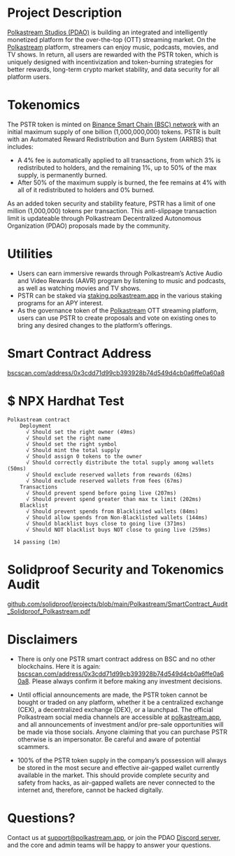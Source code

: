 # Project Description
[Polkastream Studios (PDAO)](https://polkastream.org/) is building an integrated and intelligently monetized platform for the over-the-top (OTT) streaming market. On the [Polkastream](https://polkastream.app/) platform, streamers can enjoy music, podcasts, movies, and TV shows. In return, all users are rewarded with the PSTR token, which is uniquely designed with incentivization and token-burning strategies for better rewards, long-term crypto market stability, and data security for all platform users.


# Tokenomics
The PSTR token is minted on [Binance Smart Chain (BSC) network](https://www.bnbchain.org/en/bnb-smart-chain) with an initial maximum supply of one billion (1,000,000,000) tokens. PSTR is built with an Automated Reward Redistribution and Burn System (ARRBS) that includes:

- A 4% fee is automatically applied to all transactions, from which 3% is redistributed to holders, and the remaining 1%, up to 50% of the max supply, is permanently burned.
- After 50% of the maximum supply is burned, the fee remains at 4% with all of it redistributed to holders and 0% burned.

As an added token security and stability feature, PSTR has a limit of one million (1,000,000) tokens per transaction. This anti-slippage transaction limit is updateable through Polkastream Decentralized Autonomous Organization (PDAO) proposals made by the community.

# Utilities
- Users can earn immersive rewards through Polkastream’s Active Audio and Video Rewards (AAVR) program by listening to music and podcasts, as well as watching movies and TV shows.
- PSTR can be staked via [staking.polkastream.app](https://staking.polkastream.app/) in the various staking programs for an APY interest.
- As the governance token of the [Polkastream](https://polkastream.app/) OTT streaming platform, users can use PSTR to create proposals and vote on existing ones to bring any desired changes to the platform’s offerings.

# Smart Contract Address
[bscscan.com/address/0x3cdd71d99cb393928b74d549d4cb0a6ffe0a60a8](https://bscscan.com/address/0x3cdd71d99cb393928b74d549d4cb0a6ffe0a60a8)


# $ NPX Hardhat Test

```
Polkastream contract
    Deployment
      √ Should set the right owner (49ms)
      √ Should set the right name
      √ Should set the right symbol
      √ Should mint the total supply
      √ Should assign 0 tokens to the owner
      √ Should correctly distribute the total supply among wallets (50ms)
      √ Should exclude reserved wallets from rewards (62ms)
      √ Should exclude reserved wallets from fees (67ms)
    Transactions
      √ Should prevent spend before going live (207ms)
      √ Should prevent spend greater than max tx limit (202ms)
    Blacklist
      √ Should prevent spends from Blacklisted wallets (84ms)
      √ Should allow spends from Non-Blacklisted wallets (144ms)
      √ Should blacklist buys close to going live (371ms)
      √ Should NOT blacklist buys NOT close to going live (259ms)

  14 passing (1m)
```


# Solidproof Security and Tokenomics Audit
[github.com/solidproof/projects/blob/main/Polkastream/SmartContract_Audit_Solidproof_Polkastream.pdf](https://github.com/solidproof/projects/blob/main/Polkastream/SmartContract_Audit_Solidproof_Polkastream.pdf)


# Disclaimers
- There is only one PSTR smart contract address on BSC and no other blockchains. Here it is again: [bscscan.com/address/0x3cdd71d99cb393928b74d549d4cb0a6ffe0a60a8](https://bscscan.com/address/0x3cdd71d99cb393928b74d549d4cb0a6ffe0a60a8). Please always confirm it before making any investment decisions.

- Until official announcements are made, the PSTR token cannot be bought or traded on any platform, whether it be a centralized exchange (CEX), a decentralized exchange (DEX), or a launchpad. The official Polkastream social media channels are accessible at [polkastream.app](https://polkastream.app), and all announcements of investment and/or pre-sale opportunities will be made via those socials. Anyone claiming that you can purchase PSTR otherwise is an impersonator. Be careful and aware of potential scammers.

- 100% of the PSTR token supply in the company’s possession will always be stored in the most secure and effective air-gapped wallet currently available in the market. This should provide complete security and safety from hacks, as air-gapped wallets are never connected to the internet and, therefore, cannot be hacked digitally.


# Questions?
Contact us at support@polkastream.app, or join the PDAO [Discord server](https://discord.gg/0xpdao), and the core and admin teams will be happy to answer your questions.
